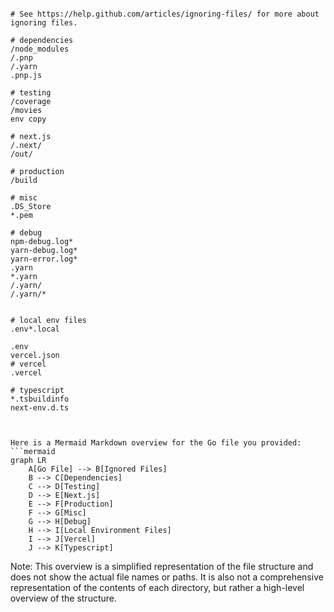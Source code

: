 ```gitignore

# See https://help.github.com/articles/ignoring-files/ for more about ignoring files.

# dependencies
/node_modules
/.pnp
/.yarn
.pnp.js

# testing
/coverage
/movies
env copy

# next.js
/.next/
/out/

# production
/build

# misc
.DS_Store
*.pem

# debug
npm-debug.log*
yarn-debug.log*
yarn-error.log*
.yarn
*.yarn
/.yarn/
/.yarn/*


# local env files
.env*.local

.env
vercel.json
# vercel
.vercel

# typescript
*.tsbuildinfo
next-env.d.ts


```

```mermaid

Here is a Mermaid Markdown overview for the Go file you provided:
```mermaid
graph LR
    A[Go File] --> B[Ignored Files]
    B --> C[Dependencies]
    C --> D[Testing]
    D --> E[Next.js]
    E --> F[Production]
    F --> G[Misc]
    G --> H[Debug]
    H --> I[Local Environment Files]
    I --> J[Vercel]
    J --> K[Typescript]
```
Note: This overview is a simplified representation of the file structure and does not show the actual file names or paths. It is also not a comprehensive representation of the contents of each directory, but rather a high-level overview of the structure.

```
